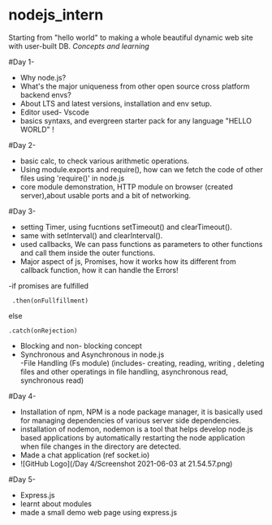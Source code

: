 # nodejs_intern
Starting from "hello world" to making a whole beautiful dynamic web site with user-built DB.
*Concepts and learning*

#Day 1- 
- Why node.js?
- What's the major uniqueness from other open source cross platform backend envs?
- About LTS and latest versions, installation and env setup.
- Editor used- Vscode
- basics syntaxs, and evergreen starter pack for any language "HELLO WORLD" !

#Day 2- 
- basic calc, to check various arithmetic operations.
- Using module.exports and require(), how can we fetch the code of other files using 'require()' in node.js
- core module demonstration, HTTP module on browser (created server),about usable ports and a bit of networking.

#Day 3-
- setting Timer, using fucntions setTimeout() and clearTimeout().
- same with setInterval() and clearInterval().
- used callbacks, We can pass functions as parameters to other functions and call them inside the outer functions.
- Major aspect of js, Promises, how it works how its different from callback function, how it can handle the Errors!

 -if promises are fulfilled
 
     .then(onFullfillment)
     
 else
 
    .catch(onRejection)
 
- Blocking and non- blocking concept
- Synchronous and Asynchronous in node.js       
-File Handling (Fs module)
(includes- creating, reading, writing , deleting files and other operatings in file handling, asynchronous read, synchronous read)

#Day 4-
- Installation of npm, NPM is a node package manager, it is basically used for managing dependencies of various server side dependencies.
- installation of nodemon, nodemon is a tool that helps develop node.js based applications by automatically restarting the node application when file changes in the   directory are detected.
- Made a chat application (ref socket.io)
- ![GitHub Logo](/Day 4/Screenshot 2021-06-03 at 21.54.57.png)

#Day 5-
- Express.js 
- learnt about modules 
- made a small demo web page using express.js

 
